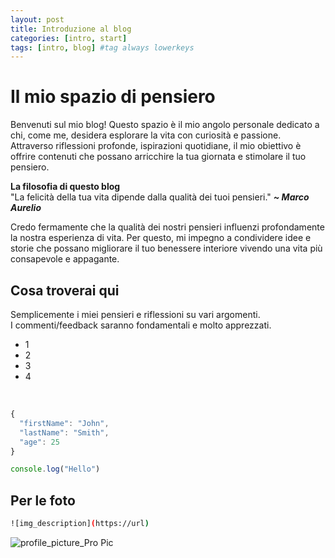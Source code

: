 ```yaml
---
layout: post
title: Introduzione al blog
categories: [intro, start]
tags: [intro, blog] #tag always lowerkeys
---
```




# Il mio spazio di pensiero

<p>
Benvenuti sul mio blog! Questo spazio è il mio angolo personale dedicato a chi, come me, desidera esplorare la vita con curiosità e passione. Attraverso riflessioni profonde, ispirazioni quotidiane, il mio obiettivo è offrire contenuti che possano arricchire la tua giornata e stimolare il tuo pensiero.
</p>
<p>
    <b>La filosofia di questo blog</b><br> 
    "La felicità della tua vita dipende dalla qualità dei tuoi pensieri." <i><b>~ Marco Aurelio</b></i> 
</p>

<p>
Credo fermamente che la qualità dei nostri pensieri influenzi profondamente la nostra esperienza di vita. Per questo, mi impegno a condividere idee e storie che possano migliorare il tuo benessere interiore vivendo una vita più consapevole e appagante.

## Cosa troverai qui
Semplicemente i miei pensieri e riflessioni su vari argomenti. <br>
I commenti/feedback saranno fondamentali e molto apprezzati.
</p>

* 1 
* 2
* 3
* 4

<br>

```javascript
{
  "firstName": "John",
  "lastName": "Smith",
  "age": 25
}

console.log("Hello")
```

## Per le foto

```bash
![img_description](https://url)  
```

![profile_picture](https://pbs.twimg.com/profile_images/1525920158660939777/tq7-zGAU_400x400.jpg)_Pro Pic